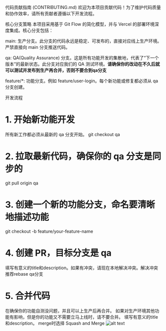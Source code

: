 代码贡献指南 (CONTRIBUTING.md)
欢迎为本项目贡献代码！为了维护代码质量和协作效率，请所有贡献者遵循以下开发流程。

核心分支策略
本项目采用基于 Git Flow 的简化模型，并与 Vercel 的部署环境深度集成。核心分支包括：

main: 生产分支。此分支的代码永远是稳定、可发布的，直接对应线上生产环境。严禁直接向 main 分支推送代码。

qa: QA(Quality Assurance) 分支。这是所有功能开发的集散地，代表了“下一个版本”的最新状态。此分支对应我们的 QA 测试环境。**请确保你的改动在不久后就可以测试并发布到生产再合并，否则不要合到qa分支**

feature/\*: 功能分支。例如 feature/user-login。每个新功能或修复都必须从 qa 分支创建。

开发流程

# 1. 开始新功能开发

所有新工作都必须从最新的 qa 分支开始。
git checkout qa

# 2. 拉取最新代码，确保你的 qa 分支是同步的

git pull origin qa

# 3. 创建一个新的功能分支，命名要清晰地描述功能

git checkout -b feature/your-feature-name

# 4. 创建 PR，目标分支是 qa

填写有意义的title和description。如果有冲突，请现在本地解决冲突。解决冲突推荐rebase qa分支

# 5. 合并代码

在确保你的功能自测没问题，并且可以上生产后再合并。 如果对生产环境其他功能有影响，但是你的功能又不需要立马上线时，请不要合并。
填写有意义的title和description。
merge时选择 Squash and Merge
![alt text](image.png)

